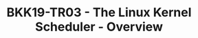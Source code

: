 ---
categories:
- bkk19
description: This session will cover the basics of the Linux kernel scheduler. It
  has already been presented twice at previous connects.
image:
  featured: 'true'
  path: /assets/images/featured-images/bkk19/BKK19-TR03.png
session_attendee_num: '53'
session_id: BKK19-TR03
session_room: Session Room 2 (Lotus 3-4)
session_slot:
  end_time: '2019-04-02 15:55:00'
  start_time: '2019-04-02 15:00:00'
session_speakers:
- speaker_bio: Working in Linaro PMWG since 6 years now.
  speaker_company: ''
  speaker_image: /assets/images/speakers/bkk19/viresh-kumar.jpg
  speaker_location: ''
  speaker_name: Viresh Kumar
  speaker_position: C7BD C2AE CA7B 7FA3 3AB1  C03B D2B9 1C3C AE81 121C
  speaker_username: viresh.kumar
session_track: Power Management
tag: session
tags:
- Power Management
title: BKK19-TR03 - The Linux Kernel Scheduler - Overview
---
